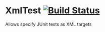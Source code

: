# XmlTest [![Build Status](https://travis-ci.org/DevelopmentOnTheEdge/xmltest.svg?branch=master)](https://travis-ci.org/DevelopmentOnTheEdge/xmltest)

Allows specify JUnit tests as XML targets

